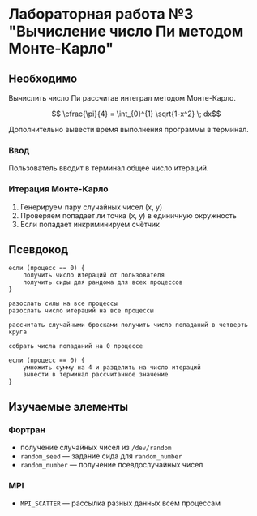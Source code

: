 # Лабораторная работа №3 "Вычисление число Пи методом Монте-Карло"

## Необходимо

Вычислить число Пи рассчитав интеграл методом Монте-Карло.

$$ \cfrac{\pi}{4} = \int_{0}^{1} \sqrt{1-x^2} \; dx$$

Дополнительно вывести время выполнения программы в терминал.

### Ввод
Пользователь вводит в терминал общее число итераций.

### Итерация Монте-Карло

1. Генерируем пару случайных чисел (x, y)
2. Проверяем попадает ли точка (x, y) в единичную окружность
3. Если попадает инкриминируем счётчик

## Псевдокод
```
если (процесс == 0) {
    получить число итераций от пользователя
    получить сиды для рандома для всех процессов
}

разослать силы на все процессы
разослать число итераций на все процессы

рассчитать случайными бросками получить число попаданий в четверть круга

собрать числа попаданий на 0 процессе

если (процесс == 0) {
    умножить сумму на 4 и разделить на число итераций
    вывести в терминал рассчитанное значение
}
```

## Изучаемые элементы

### Фортран

- получение случайных чисел из `/dev/random`
- `random_seed` — задание сида для `random_number`
- `random_number` — получение псевдослучайных чисел

### MPI

- `MPI_SCATTER` — рассылка разных данных всем процессам